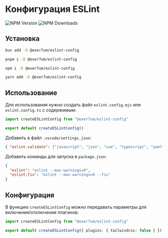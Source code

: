 # Конфигурация ESLint

![NPM Version](https://img.shields.io/npm/v/%40exer7um%2Feslint-config?color=%232563EB)
![NPM Downloads](https://img.shields.io/npm/dt/%40exer7um%2Feslint-config?color=%232563EB)

## Установка

```bash
bun add -D @exer7um/eslint-config
```

```bash
pnpm i -D @exer7um/eslint-config
```

```bash
npm i -D @exer7um/eslint-config
```

```bash
yarn add -D @exer7um/eslint-config
```

## Использование

Для использования нужно создать файл `eslint.config.mjs` или `eslint.config.ts` с содержимым:

```ts
import createESLintConfig from "@exer7um/eslint-config"

export default createESLintConfig()
```

Добавить в файл `.vscode/settings.json`:

```json
{ "eslint.validate": ["javascript", "json", "vue", "typescript", "yaml"] }
```

Добавить команды для запуска в `package.json`:

```json
{
  "eslint": "eslint --max-warnings=0",
  "eslint:fix": "eslint --max-warnings=0 --fix"
}
```

## Конфигурация

В функцию `createESLintConfig` можно передавать параметры для включения/отключения плагинов:

```ts
import createESLintConfig from "@exer7um/eslint-config"

export default createESLintConfig({ plugins: { tailwindcss: false } })
```

